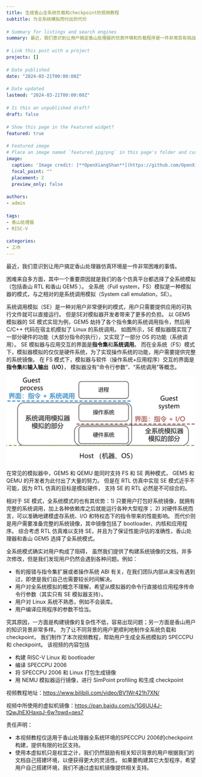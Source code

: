 ```yaml
---
title: 生成香山全系统负载和checkpoint的视频教程
subtitle: 为全系统模拟而付出的代价

# Summary for listings and search engines
summary: 最近，我们意识到让用户搞定香山处理器的仿真环境和负载程序是一件非常具有挑战的事情。为了让不同背景的用户更顺利地制作 SPEC CPU 2006 的负载和 Checkpoint，我们制作了一个视频教程。

# Link this post with a project
projects: []

# Date published
date: "2024-03-21T00:00:00Z"

# Date updated
lastmod: "2024-03-21T00:00:00Z"

# Is this an unpublished draft?
draft: false

# Show this page in the Featured widget?
featured: true

# Featured image
# Place an image named `featured.jpg/png` in this page's folder and customize its options here.
image:
  caption: 'Image credit: [**OpenXiangShan**](https://github.com/OpenXiangShan/)'
  focal_point: ""
  placement: 2
  preview_only: false

authors:
- admin

tags:
- 香山处理器
- RISC-V

categories:
- 工作
---
```


最近，我们意识到让用户搞定香山处理器仿真环境是一件非常困难的事情。

困难来自多方面，其中一个重要原因就是我们的各个仿真平台都选择了全系统模拟（包括香山 RTL 和香山 GEM5 ）。
全系统（Full system，FS）模拟是一种模拟器的模式，与之相对的是系统调用模拟（System call emulation，SE）。

系统调用模拟（SE）是一种对用户非常便利的模式，用户只需要提供应用的可执行文件就可以直接运行。
但是SE对模拟器开发者带来了更多的负担。
以 GEM5 模拟器的 SE 模式实现为例，GEM5 劫持了各个指令集的系统调用指令，然后用 C/C++ 代码在宿主机模拟了 Linux 的系统调用。
如图所示，SE 模拟器既实现了一部分硬件的功能（大部分指令的执行），又实现了一部分 OS 的功能（系统调用）。
SE 模拟器与应用交互的界面是**指令集**和**系统调用**。
而在全系统（FS）模式下，模拟器模拟的仅仅是硬件系统，为了实现操作系统的功能，用户需要提供完整的系统镜像。
在 FS 模式下，模拟器与软件（操作系统+应用程序）交互的界面是**指令集**和**输入输出（I/O）**，
模拟器没有“命令行参数”、“系统调用”等概念。

![全系统与系统调用模拟](./fs-vs-se.jpg)

在常见的模拟器中，GEM5 和 QEMU 能同时支持 FS 和 SE 两种模式，
GEM5 和 QEMU 的开发者为此付出了大量的努力。
但是在 RTL 仿真中实现 SE 模式近乎不可能，因为 RTL 仿真的目标是模拟硬件，
支持 SE 的 RTL 必然是不可综合的。

相对于 SE 模式，全系统模式的也有其优势：1) 只要用户打包好系统镜像，就拥有完整的系统调用，加上各种依赖库之后就能运行各种大型程序；
2) 对硬件系统而言，可以准确地建模虚存系统、I/O 和特权态下的指令带来的性能影响。
而代价则是用户需要准备完整的系统镜像，其中镜像包括了 bootloader、内核和应用程序。
综合考虑 RTL 仿真难以支持 SE，并且为了保证性能评估的准确性，香山处理器和香山 GEM5 选择了全系统模式。

全系统模式确实对用户构成了阻碍，
虽然我们提供了构建系统镜像的文档，并多次修改，但是我们发现用户仍然会遇到各种问题。例如：
- 有的报错与指令集扩展或者操作系统 ABI 有关，在我们团队内部从来没有遇到过，即使是我们自己也需要较长时间解决。
- 用户对全系统模拟的概念不理解，希望从模拟器的命令行直接给应用程序传命令行参数（其实只有 SE 模拟器支持）。
- 用户对 Linux 系统不熟悉，例如不会装库。
- 用户编译应用程序的参数不恰当。

究其原因，一方面是构建镜像的复杂性不低，容易出现问题；另一方面是香山用户的知识背景非常多样。
为了让不同背景的用户更顺利地制作全系统负载和 checkpoint，
我们制作了本次视频教程，帮助用户生成全系统模拟的 SPECCPU 和 checkpoint。
该视频的内容包括
- 构建 RISC-V Linux 和 bootloader
- 编译 SPECCPU 2006
- 将 SPECCPU 2006 和 Linux 打包生成镜像
- 用 NEMU 模拟器运行镜像，进行 SimPoint profiling 和生成 checkpoint

视频教程地址：https://www.bilibili.com/video/BV1Wr421h7XN/

视频中所使用的虚拟机镜像：https://pan.baidu.com/s/1G6UU4J-tQwJhEXHaxqJ-6w?pwd=qes7

责任声明：
- 本视频教程仅适用于香山处理器全系统环境的SPECCPU 2006的checkpoint构建，提供有限的社区支持。
- 使用本虚拟机只是权宜之计，我们仍然鼓励有相关知识背景的用户根据我们的文档自己搭建环境，以便获得更大的灵活性。
如果要构建其它大型程序，希望用户自己搭建环境，我们不通过虚拟机镜像提供相关支持。